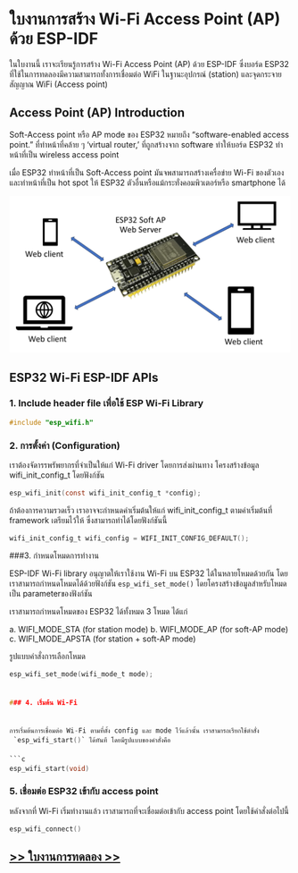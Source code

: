 # ใบงานการสร้าง Wi-Fi Access Point (AP) ด้วย ESP-IDF

ในใบงานนี้ เราจะเรียนรู้การสร้าง Wi-Fi Access Point (AP) ด้วย ESP-IDF ซึ่งบอร์ด ESP32 ที่ใช้ในการทดลองมีความสามารถทั้งการเชื่อมต่อ WiFi ในฐานะอุปกรณ์ (station) และจุดกระจายสัญญาณ WiFi (Access point) 

## Access Point (AP) Introduction
Soft-Access point หรือ AP mode ของ ESP32 หมายถึง  “software-enabled access point.”  ที่ทำหน้าที่คล้าย ๆ  ‘virtual router,’
ที่ถูกสร้างจาก software ทำให้บอร์ด ESP32 ทำหน้าที่เป็น wireless access point

เมื่อ ESP32 ทำหน้าที่เป็น Soft-Access point มันจพสามารถสร้างเครื่อข่าย Wi-Fi ของตัวเอง และทำหน้าที่เป็น hot spot ให้ ESP32 ตัวอื่นหรือแม้กระทั่งคอมพิวเตอร์หรือ smartphone ได้


![](./Pictures/ESP32_AP.png)


## ESP32 Wi-Fi ESP-IDF APIs

### 1. Include header file เพื่อใช้ ESP Wi-Fi Library

```c
#include "esp_wifi.h"
```

### 2. การตั้งค่า (Configuration)

เราต้องจัดารรพรัพยากรที่จำเป็นให้แก่ Wi-Fi driver โดยการส่งผ่านทาง โครงสร้างข้อมูล wifi_init_config_t โดยฟังก์ชัน

```c
esp_wifi_init(const wifi_init_config_t *config);

```
ถ้าต้องการความรวดเร็ว เราอาจจะกำหนดค่าเริ่มต้นให้แก่ wifi_init_config_t ตามค่าเริ่มต้นที่ framework เตรียมไว้ให้ ซึ่งสามารถทำได้โดยฟังก์ชันนี้

```c
wifi_init_config_t wifi_config = WIFI_INIT_CONFIG_DEFAULT();

```


###3. กำหนดโหมดการทำงาน

ESP-IDF Wi-Fi library อนุญาตให้เราใช้งาน Wi-Fi บน ESP32 ได้ในหลายโหมดด้วยกัน
โดยเราสามารถกำหนดโหมดได้ด้วยฟังก์ชัน `esp_wifi_set_mode()` โดยโครงสร้างข้อมูลสำหรับโหมดเป็น parameterของฟังก์ชัน

เราสามารถกำหนดโหมดของ ESP32 ได้ทั้งหมด 3 โหมด ได้แก่

a. WIFI_MODE_STA (for station mode)
b. WIFI_MODE_AP (for soft-AP mode)
c. WIFI_MODE_APSTA (for station + soft-AP mode)

รูปแบบคำสั่งการเลือกโหมด

```c
esp_wifi_set_mode(wifi_mode_t mode);


### 4. เริ่มต้น Wi-Fi


การเริ่มต้นการเชื่อมต่อ Wi-Fi ตามที่ตั้ง config และ mode ไว้แล้วนั้น เราสามารถเรียกใช้ตำสั่ง
 `esp_wifi_start()` ได้ทันที โดยมีรูปแบบของคำสั่งคือ 

```c
esp_wifi_start(void)

```

### 5. เชื่อมต่อ ESP32 เข้ากับ access point

หลังจากที่ Wi-Fi เริ่มทำงานแล้ว เราสามารถที่จะเชื่อมต่อเข้ากับ  access point โดยใช้คำสั่งต่อไปนี้

```c
esp_wifi_connect()

```

## [>> ใบงานการทดลอง >> ](./Lab_Sheet_ESP32_ESP-IDF_WiFi-AP.md)

